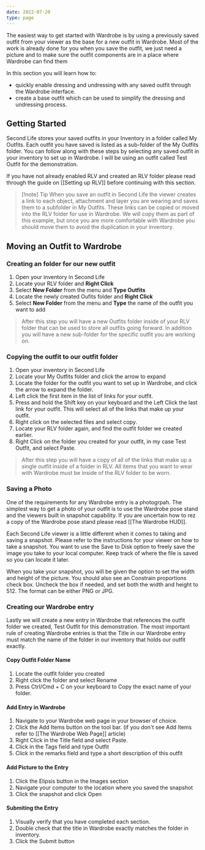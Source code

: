 ```yaml
---
date: 2022-07-20
type: page
---
```


The easiest way to get started with Wardrobe is by using a previously saved outfit from your viewer as the base for a new outfit in Wardrobe. Most of the work is already done for you when you save the outfit, we just need a picture and to make sure the outfit components are in a place where Wardrobe can find them

In this section you will learn how to:

- quickly enable dressing and undressing with any saved outfit through the Wardrobe interface. 
- create a base outfit which can be used to simplify the dressing and undressing process.

## Getting Started

Second Life stores your saved outfits in your Inventory in a folder called My Outfits. Each outfit you have saved is listed as a sub-folder of the My Outfits folder. You can follow along with these steps by selecting any saved outfit in your inventory to set up in Wardrobe. I will be using an outfit called Test Outfit for the demonstration. 

If you have not already enabled RLV and created an RLV folder please read through the guide on [[Setting up RLV]] before continuing with this section.

>[!note] Tip
>When you save an outfit in Second Life the viewer creates a link to each object, attachment and layer you are wearing and saves them to a subfolder in My Outfits. These links can be copied or moved into the RLV folder for use in Wardrobe. We will copy them as part of this example, but once you are more comfortable with Wardrobe you should move them to avoid the duplication in your inventory.

## Moving an Outfit to Wardrobe

### Creating an folder for our new outfit

1. Open your inventory in Second Life
2. Locate your RLV folder and **Right Click**
3. Select **New Folder** from the menu and **Type Outfits**
4. Locate the newly created Oufits folder and **Right Click**
5. Select **New Folder** from the menu and **Type** the name of the outfit you want to add

> After this step you will have a new Outfits folder inside of your RLV folder that can be used to store all outfits going forward. In addition you will have a new sub-folder for the specific outfit you are working on.

### Copying the outfit to our outfit folder

1. Open your inventory in Second Life
2. Locate your My Outfits folder and click the arrow to expand
3. Locate the folder for the outfit you want to set up in Wardrobe, and click the arrow to expand the folder.
4. Left click the first item in the list of links for your outfit.
5. Press and hold the Shift key on your keyboard and the Left Click the last link for your outfit. This will select all of the links that make up your outfit.
6. Right click on the selected files and select copy.
7. Locate your RLV folder again, and find the outfit folder we created earlier.
8. Right Click on the folder you created for your outfit, in my case Test Outfit, and select Paste.

> After this step you will have a copy of all of the links that make up a single outfit inside of a folder in RLV. All items that you want to wear with Wardrobe must be inside of the RLV folder to be worn.
   
### Saving a Photo

One of the requirements for any Wardrobe entry is a photogrpah. The simplest way to get a photo of your outfit is to use the Wardrobe pose stand and the viewers built in snapshot capability. If you are uncertain how to rez a copy of the Wardrobe pose stand please read [[The Wardrobe HUD]].

Each Second Life viewer is a little different when it comes to taking and saving a snapshot. Please refer to the instructions for your viewer on how to take a snapshot. You want to use the Save to Disk option to freely save the image you take to your local computer. Keep track of where the file is saved so you can locate it later. 

When you take your snapshot, you will be given the option to set the width and height of the picture. You should also see an Constrain proportions check box. Uncheck the box if needed, and set both the width and height to 512. The format can be either PNG or JPG.

### Creating our Wardrobe entry

Lastly we will create a new entry in Wardrobe that references the outfit folder we created, Test Outfit for this demonstration. The most important rule of creating Wardrobe entries is that the Title in our Wardrobe entry must match the name of the folder in our inventory that holds our outfit exactly. 

#### Copy Outfit Folder Name

1. Locate the outfit folder you created
2. Right click the folder and select Rename
3. Press Ctrl/Cmd + C on your keyboard to Copy the exact name of your folder.

#### Add Entry in Wardrobe

1. Navigate to your Wardrobe web page in your browser of choice.
2. Click the Add Items button on the tool bar. (if you don't see Add Items refer to [[The Wardrobe Web Page]] article)
3. Right Click in the Title field and select Paste.
4. Click in the Tags field and type Outfit
5. Click in the remarks field and type a short description of this outfit

#### Add Picture to the Entry

1. Click the Elipsis button in the Images section
2. Navigate your computer to the location where you saved the snapshot
3. Click the snapshot and click Open

#### Submiting the Entry

1. Visually verify that you have completed each section.
2. Double check that the title in Wardrobe exactly matches the folder in inventory.
3. Click the Submit button

